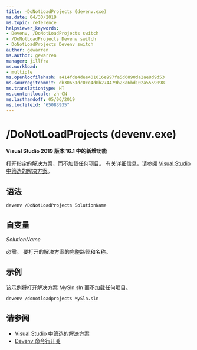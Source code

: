 ```yaml
---
title: -DoNotLoadProjects (devenv.exe)
ms.date: 04/30/2019
ms.topic: reference
helpviewer_keywords:
- Devenv, /DoNotLoadProjects switch
- /DoNotLoadProjects Devenv switch
- DoNotLoadProjects Devenv switch
author: gewarren
ms.author: gewarren
manager: jillfra
ms.workload:
- multiple
ms.openlocfilehash: a414fde4dee401016e997fa5d6890da2ae8d9d53
ms.sourcegitcommit: db30651dc0ce4d0b274479b23a6bd102a5559098
ms.translationtype: HT
ms.contentlocale: zh-CN
ms.lasthandoff: 05/06/2019
ms.locfileid: "65083935"
---
```

# <a name="donotloadprojects-devenvexe"></a>/DoNotLoadProjects (devenv.exe)

**Visual Studio 2019 版本 16.1 中的新增功能**

打开指定的解决方案，而不加载任何项目。 有关详细信息，请参阅 [Visual Studio 中筛选的解决方案](../filtered-solutions.md)。

## <a name="syntax"></a>语法

```shell
devenv /DoNotLoadProjects SolutionName
```

## <a name="arguments"></a>自变量

*SolutionName*

必需。 要打开的解决方案的完整路径和名称。

## <a name="example"></a>示例

该示例将打开解决方案 MySln.sln 而不加载任何项目。

```shell
devenv /donotloadprojects MySln.sln
```

## <a name="see-also"></a>请参阅

- [Visual Studio 中筛选的解决方案](../filtered-solutions.md)
- [Devenv 命令行开关](../../ide/reference/devenv-command-line-switches.md)
